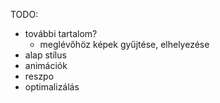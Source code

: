 TODO:
- további tartalom?
    - meglévőhöz képek gyűjtése, elhelyezése
- alap stílus
- animációk
- reszpo
- optimalizálás